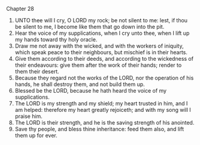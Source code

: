 

Chapter 28

1. UNTO thee will I cry, O LORD my rock; be not silent to me: lest, if thou be silent to me, I become like them that go down into the pit.
2. Hear the voice of my supplications, when I cry unto thee, when I lift up my hands toward thy holy oracle.
3. Draw me not away with the wicked, and with the workers of iniquity, which speak peace to their neighbours, but mischief is in their hearts.
4. Give them according to their deeds, and according to the wickedness of their endeavours: give them after the work of their hands; render to them their desert.
5. Because they regard not the works of the LORD, nor the operation of his hands, he shall destroy them, and not build them up.
6. Blessed be the LORD, because he hath heard the voice of my supplications.
7. The LORD is my strength and my shield; my heart trusted in him, and I am helped: therefore my heart greatly rejoiceth; and with my song will I praise him.
8. The LORD is their strength, and he is the saving strength of his anointed.
9. Save thy people, and bless thine inheritance: feed them also, and lift them up for ever.
